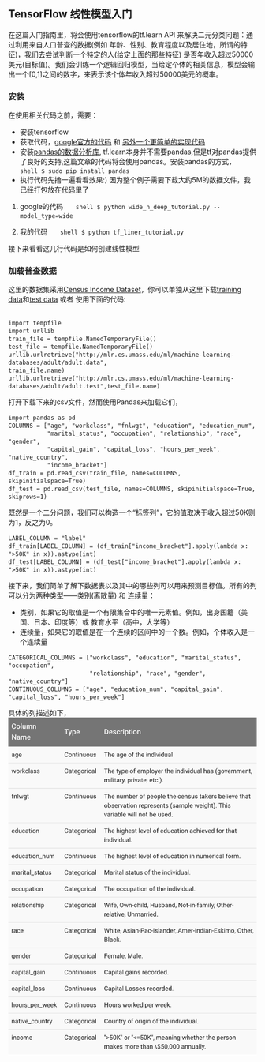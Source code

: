 ## TensorFlow 线性模型入门

在这篇入门指南里，将会使用tensorflow的tf.learn API 来解决二元分类问题：通过利用来自人口普查的数据(例如 年龄、性别、教育程度以及居住地，所谓的特征)，我们去尝试判断一个特定的人(给定上面的那些特征) 是否年收入超过50000美元(目标值)。我们会训练一个逻辑回归模型，当给定个体的相关信息，模型会输出一个[0,1]之间的数字，来表示该个体年收入超过50000美元的概率。

### 安装

在使用相关代码之前，需要：

* 安装tensorflow
* 获取代码，[google官方的代码](https://github.com/tensorflow/tensorflow/blob/master/tensorflow/examples/learn/wide_n_deep_tutorial.py) 和 [另外一个更简单的实现代码](https://github.com/jingmca/tensorflow_learning/tree/master/liner_tutorials)
* 安装[pandas的数据分析库](http://pandas.pydata.org/), tf.learn本身并不需要pandas,但是tf对pandas提供了良好的支持,这篇文章的代码将会使用pandas。安装pandas的方式，
`	shell $ sudo pip install pandas`
* 执行代码先撸一遍看看效果:) 因为整个例子需要下载大约5M的数据文件，我已经打包放在[代码](https://github.com/jingmca/tensorflow_learning/tree/master/liner_tutorials)里了

1. google的代码
`	shell $ python wide_n_deep_tutorial.py --model_type=wide`

2. 我的代码
`	shell $ python tf_liner_tutorial.py`

接下来看看这几行代码是如何创建线性模型


### 加载普查数据

这里的数据集采用[Census Income Dataset](https://archive.ics.uci.edu/ml/datasets/Census+Income)，你可以单独从这里下载[training data](https://github.com/jingmca/tensorflow_learning/blob/master/liner_tutorials/adult.data)和[test data](https://github.com/jingmca/tensorflow_learning/blob/master/liner_tutorials/adult.test) 或者 使用下面的代码:
<pre><code>
import tempfile  
import urllib  
train_file = tempfile.NamedTemporaryFile()  
test_file = tempfile.NamedTemporaryFile()  
urllib.urlretrieve("http://mlr.cs.umass.edu/ml/machine-learning-databases/adult/adult.data", 
train_file.name)  
urllib.urlretrieve("http://mlr.cs.umass.edu/ml/machine-learning-databases/adult/adult.test",test_file.name)  </code>
</pre>
打开下载下来的csv文件，然而使用Pandas来加载它们，
<pre><code>import pandas as pd
COLUMNS = ["age", "workclass", "fnlwgt", "education", "education_num",
           "marital_status", "occupation", "relationship", "race", "gender",
           "capital_gain", "capital_loss", "hours_per_week", "native_country",
           "income_bracket"]
df_train = pd.read_csv(train_file, names=COLUMNS, skipinitialspace=True)
df_test = pd.read_csv(test_file, names=COLUMNS, skipinitialspace=True, skiprows=1)</code></pre>
既然是一个二分问题，我们可以构造一个“标签列”，它的值取决于收入超过50K则为1，反之为0。
<pre><code>LABEL_COLUMN = "label"
df_train[LABEL_COLUMN] = (df_train["income_bracket"].apply(lambda x: ">50K" in x)).astype(int)
df_test[LABEL_COLUMN] = (df_test["income_bracket"].apply(lambda x: ">50K" in x)).astype(int)</code></pre>
接下来，我们简单了解下数据表以及其中的哪些列可以用来预测目标值。所有的列可以分为两种类型——类别(离散量) 和 连续量：

+ 类别，如果它的取值是一个有限集合中的唯一元素值。例如，出身国籍（美国、日本、印度等）或 教育水平（高中，大学等）
+ 连续量，如果它的取值是在一个连续的区间中的一个数。例如，个体收入是一个连续量

<pre><code>CATEGORICAL_COLUMNS = ["workclass", "education", "marital_status", "occupation",
                       "relationship", "race", "gender", "native_country"]
CONTINUOUS_COLUMNS = ["age", "education_num", "capital_gain", "capital_loss", "hours_per_week"]</code></pre>
具体的列描述如下，
![census](census_frame.png)

